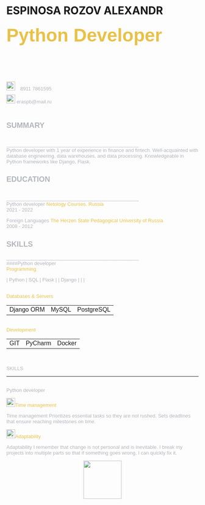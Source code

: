
# ESPINOSA ROZOV ALEXANDR


 <h4><font size="10" color="e8c149" face="Arial">Python Developer</h4><br>

 <image src="/telephone2.png" width = "23">
 <font size="2" color="b2b5bc" face="Arial">8911 7861595<br>

 <image src="/images/email.png" width = "23">
 <font size="2" color="b2b5bc" face="Arial">eraspb@mail.ru<br>

<br>

<h2>SUMMARY</h2> <br>
________________________________________________
 <br>Python developer with 1 year of experience in finance and fintech.
Well-acquainted with database engineering, data warehouses, and data processing.
Knowledgeable in Python frameworks like Django, Flask.  <br>

<h2>EDUCATION</h2> <br>
________________________________________________  <br>
Python developer
<font size="2" color="e8c149" face="Arial">Netology Courses. Russia</font></h3><br>
2021 - 2022


Foreign Languages
<font size="2" color="e8c149" face="Arial">The Herzen State Pedagogical University of Russia</font></h3><br>
2008 - 2012  <br>


<h2>SKILLS</h2>
________________________________________________<br>
####Python developer
<br><font size="2" color="e8c149" face="Arial">Programming</font><br>

 
| Python     |    SQL     | Flask |
| Django     |  |    |

<br><font size="2" color="e8c149" face="Arial">Databases & Servers</font><br>

|            |       |       |
|------------|:-----:|------:|
| Django ORM | MySQL | PostgreSQL |

<br><font size="2" color="e8c149" face="Arial">Development</font><br>

|            |         |        |
|------------|:-------:|-------:|
| GIT        | PyCharm | Docker |

<br>

SKILLS<br>
________________________________________________
<br>Python developer<br>

<image src="/images/clock2.png" width = "23"><font size="2" color="e8c149" face="Arial">Time management</font><br>

Time management
Prioritizes essential tasks so they are not rushed. Sets deadlines that ensure reaching milestones on time.
<br>

<image src="/images/rings.png" width = "23"><font size="2" color="e8c149" face="Arial">Adaptability</font><br>

Adaptability
I remember that change is not personal and is inevitable. I break my projects into multiple parts so that if something goes wrong, I can quickly fix it.





<div id="header" align="center">
    <img src="https://media.giphy.com/media/M9gbBd9nbDrOTu1Mqx/giphy.gif" width="100"/>
</div>



